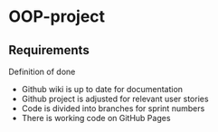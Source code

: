# OOP-project

## Requirements
Definition of done
- Github wiki is up to date for documentation
- Github project is adjusted for relevant user stories
- Code is divided into branches for sprint numbers
- There is working code on GitHub Pages

